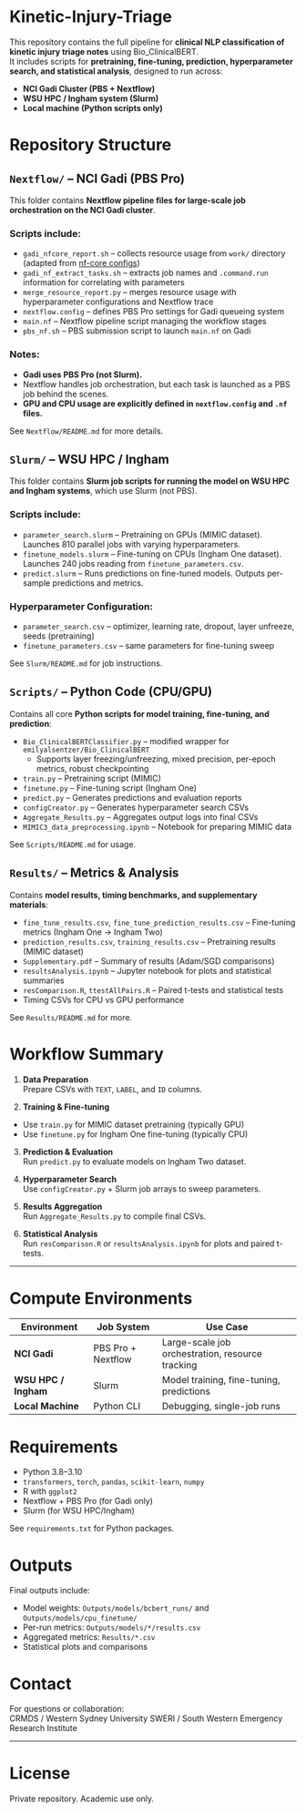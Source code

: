 # Kinetic-Injury-Triage

This repository contains the full pipeline for **clinical NLP classification of kinetic injury triage notes** using Bio_ClinicalBERT.  
It includes scripts for **pretraining, fine-tuning, prediction, hyperparameter search, and statistical analysis**, designed to run across:

- **NCI Gadi Cluster (PBS + Nextflow)**  
- **WSU HPC / Ingham system (Slurm)**  
- **Local machine (Python scripts only)**

# Repository Structure

## `Nextflow/` – NCI Gadi (PBS Pro)

This folder contains **Nextflow pipeline files for large-scale job orchestration on the NCI Gadi cluster**.

### Scripts include:

- `gadi_nfcore_report.sh` – collects resource usage from `work/` directory (adapted from [nf-core configs](https://nf-co.re/configs/nci_gadi/))  
- `gadi_nf_extract_tasks.sh` – extracts job names and `.command.run` information for correlating with parameters  
- `merge_resource_report.py` – merges resource usage with hyperparameter configurations and Nextflow trace  
- `nextflow.config` – defines PBS Pro settings for Gadi queueing system  
- `main.nf` – Nextflow pipeline script managing the workflow stages  
- `pbs_nf.sh` – PBS submission script to launch `main.nf` on Gadi  

### Notes:

- **Gadi uses PBS Pro (not Slurm).**  
- Nextflow handles job orchestration, but each task is launched as a PBS job behind the scenes.  
- **GPU and CPU usage are explicitly defined in `nextflow.config` and `.nf` files.**

See `Nextflow/README.md` for more details.


## `Slurm/` – WSU HPC / Ingham

This folder contains **Slurm job scripts for running the model on WSU HPC and Ingham systems**, which use Slurm (not PBS).

### Scripts include:

- `parameter_search.slurm` – Pretraining on GPUs (MIMIC dataset). Launches 810 parallel jobs with varying hyperparameters.  
- `finetune_models.slurm` – Fine-tuning on CPUs (Ingham One dataset). Launches 240 jobs reading from `finetune_parameters.csv`.  
- `predict.slurm` – Runs predictions on fine-tuned models. Outputs per-sample predictions and metrics.

### Hyperparameter Configuration:

- `parameter_search.csv` – optimizer, learning rate, dropout, layer unfreeze, seeds (pretraining)  
- `finetune_parameters.csv` – same parameters for fine-tuning sweep  

See `Slurm/README.md` for job instructions.


## `Scripts/` – Python Code (CPU/GPU)

Contains all core **Python scripts for model training, fine-tuning, and prediction**:

- `Bio_ClinicalBERTClassifier.py` – modified wrapper for `emilyalsentzer/Bio_ClinicalBERT`  
    - Supports layer freezing/unfreezing, mixed precision, per-epoch metrics, robust checkpointing  
- `train.py` – Pretraining script (MIMIC)  
- `finetune.py` – Fine-tuning script (Ingham One)  
- `predict.py` – Generates predictions and evaluation reports  
- `configCreator.py` – Generates hyperparameter search CSVs  
- `Aggregate_Results.py` – Aggregates output logs into final CSVs  
- `MIMIC3_data_preprocessing.ipynb` – Notebook for preparing MIMIC data

See `Scripts/README.md` for usage.


## `Results/` – Metrics & Analysis

Contains **model results, timing benchmarks, and supplementary materials**:

- `fine_tune_results.csv`, `fine_tune_prediction_results.csv` – Fine-tuning metrics (Ingham One → Ingham Two)  
- `prediction_results.csv`, `training_results.csv` – Pretraining results (MIMIC dataset)  
- `Supplementary.pdf` – Summary of results (Adam/SGD comparisons)  
- `resultsAnalysis.ipynb` – Jupyter notebook for plots and statistical summaries  
- `resComparison.R`, `ttestAllPairs.R` – Paired t-tests and statistical tests  
- Timing CSVs for CPU vs GPU performance

See `Results/README.md` for more.


# Workflow Summary

1. **Data Preparation**  
Prepare CSVs with `TEXT`, `LABEL`, and `ID` columns.

2. **Training & Fine-tuning**  
- Use `train.py` for MIMIC dataset pretraining (typically GPU)  
- Use `finetune.py` for Ingham One fine-tuning (typically CPU)

3. **Prediction & Evaluation**  
Run `predict.py` to evaluate models on Ingham Two dataset.

4. **Hyperparameter Search**  
Use `configCreator.py` + Slurm job arrays to sweep parameters.

5. **Results Aggregation**  
Run `Aggregate_Results.py` to compile final CSVs.

6. **Statistical Analysis**  
Run `resComparison.R` or `resultsAnalysis.ipynb` for plots and paired t-tests.

---

# Compute Environments

| Environment | Job System | Use Case |
|-------------|------------|----------|
| **NCI Gadi** | PBS Pro + Nextflow | Large-scale job orchestration, resource tracking |
| **WSU HPC / Ingham** | Slurm | Model training, fine-tuning, predictions |
| **Local Machine** | Python CLI | Debugging, single-job runs |


# Requirements

- Python 3.8–3.10  
- `transformers`, `torch`, `pandas`, `scikit-learn`, `numpy`  
- R with `ggplot2`  
- Nextflow + PBS Pro (for Gadi only)  
- Slurm (for WSU HPC/Ingham)

See `requirements.txt` for Python packages.


# Outputs

Final outputs include:

- Model weights: `Outputs/models/bcbert_runs/` and `Outputs/models/cpu_finetune/`  
- Per-run metrics: `Outputs/models/*/results.csv`  
- Aggregated metrics: `Results/*.csv`  
- Statistical plots and comparisons


# Contact

For questions or collaboration:  
CRMDS / Western Sydney University
SWERI / South Western Emergency Research Institute 

---

# License

Private repository. Academic use only.
